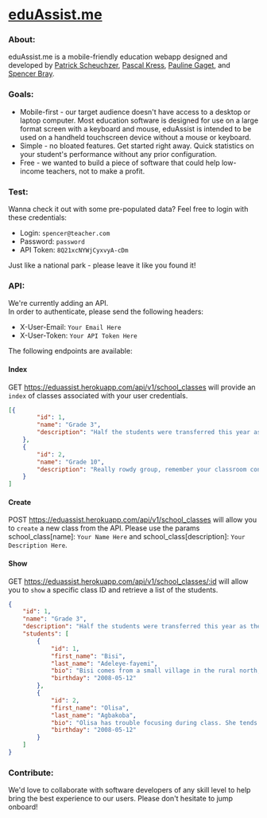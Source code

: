 # [eduAssist.me](https://eduassist.herokuapp.com)

### About:
eduAssist.me is a mobile-friendly education webapp designed and developed by [Patrick Scheuchzer](https://github.com/patrick-scheuchzer), [Pascal Kress](https://github.com/wabi69sabi), [Pauline Gaget](https://github.com/lupiane), and [Spencer Bray](https://github.com/letired).

### Goals:
* Mobile-first - our target audience doesn't have access to a desktop or laptop computer.  Most education software is designed for use on a large format screen with a keyboard and mouse, eduAssist is intended to be used on a handheld touchscreen device without a mouse or keyboard.
* Simple - no bloated features. Get started right away. Quick statistics on your student's performance without any prior configuration.
* Free - we wanted to build a piece of software that could help low-income teachers, not to make a profit.

### Test:
Wanna check it out with some pre-populated data? Feel free to login with these credentials:

* Login: `spencer@teacher.com`
* Password: `password`
* API Token: `8Q21xcNYWjCyxvyA-cDm`

Just like a national park - please leave it like you found it!

### API:
We're currently adding an API.  
In order to authenticate, please send the following headers:

* X-User-Email: `Your Email Here`
* X-User-Token: `Your API Token Here`

The following endpoints are available:
#### Index
GET https://eduassist.herokuapp.com/api/v1/school_classes will provide an `index` of classes associated with your user credentials.
```json
[{
        "id": 1,
        "name": "Grade 3",
        "description": "Half the students were transferred this year as their old school was closed. Remember they're new in town!\n      Need extra attention in Math."
    },
    {
        "id": 2,
        "name": "Grade 10",
        "description": "Really rowdy group, remember your classroom control techniques.\r\n      They absolutely love stories about famous Nigerians in history!"
    }
]
```
#### Create
POST https://eduassist.herokuapp.com/api/v1/school_classes will allow you to `create` a new class from the API. Please use the params school_class[name]: `Your Name Here` and school_class[description]: `Your Description Here`.
#### Show
GET https://eduassist.herokuapp.com/api/v1/school_classes/:id will allow you to `show` a specific class ID and retrieve a list of the students.
```json
{
    "id": 1,
    "name": "Grade 3",
    "description": "Half the students were transferred this year as their old school was closed. Remember they're new in town!\n      Need extra attention in Math.",
    "students": [
        {
            "id": 1,
            "first_name": "Bisi",
            "last_name": "Adeleye-fayemi",
            "bio": "Bisi comes from a small village in the rural north, she's really shy but very bright.",
            "birthday": "2008-05-12"
        },
        {
            "id": 2,
            "first_name": "Olisa",
            "last_name": "Agbakoba",
            "bio": "Olisa has trouble focusing during class. She tends to bother other students and can be a distraction. She is very good at math.",
            "birthday": "2008-05-12"
        }
    ]
}
```

### Contribute:
We'd love to collaborate with software developers of any skill level to help bring the best experience to our users.  Please don't hesitate to jump onboard!
